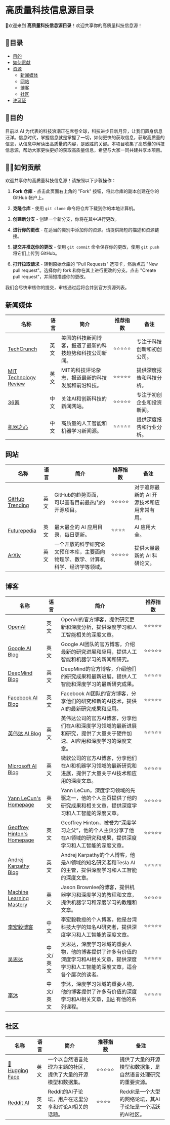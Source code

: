 # 高质量科技信息源目录

🎉欢迎来到 **高质量科技信息源目录**！欢迎共享你的高质量科技信息源！

## 📖目录

- [目的](#目的)
- [如何贡献](#如何贡献)
- [资源](#资源)
  - [新闻媒体](#新闻媒体)
  - [网站](#网站)
  - [博客](#博客)
  - [社区](#社区)
- [许可证](#许可证)

## 🎯目的

目前以 AI 为代表的科技浪潮正在席卷全球，科技进步日新月异，让我们置身信息汪洋。信息时代，掌握信息就是掌握了一切，如何更快的获取信息，获取高质量的信息，从信息中解读出高质量的内容，是致胜的关键。本项目收集了高质量的科技信息源，帮助大家更快更好的获取高质量信息，希望与大家一同共建共享本项目。

## 🙋‍♂️如何贡献

欢迎共享你的高质量科技信息源！请按照以下步骤操作：

1. **Fork 仓库** - 点击此页面右上角的 "Fork" 按钮，将此仓库的副本创建在你的 GitHub 帐户上。

2. **克隆仓库** - 使用 `git clone` 命令将仓库下载到你的本地计算机。

3. **创建新分支** - 创建一个新分支，你将在其中进行更改。

4. **进行你的更改** - 在适当的类别中添加你的资源。请提供简短的描述和资源链接。

5. **提交并推送你的更改** - 使用 `git commit` 命令保存你的更改，使用 `git push` 将它们上传到 GitHub。

6. **打开拉取请求** - 转到原始仓库的 "Pull Requests" 选项卡，然后点击 "New pull request"。选择你的 fork 和你在其上进行更改的分支。点击 "Create pull request"，并简短描述你的更改。

我们会尽快审核你的提交，审核通过后将合并到官方资源列表。

## 新闻媒体

| 名称 | 语言 | 简介 | 推荐指数 | 备注 |
| --- | --- | --- | --- | --- |
| [TechCrunch](https://techcrunch.com/) | 英文 | 美国的科技新闻博客，报道了最新的科技趋势和科技公司新闻。 | ⭐⭐⭐⭐⭐ | 专注于科技创新和初创公司。 |
| [MIT Technology Review](https://www.technologyreview.com/) | 英文 | MIT的科技评论杂志，报道最新的科技发展和前沿科技。 | ⭐⭐⭐⭐⭐ | 提供深度报告和科技分析。 |
| [36氪](https://36kr.com/) | 中文 | 关注AI和创新科技的新闻网站。 | ⭐⭐⭐⭐⭐ | 专注于初创企业和投资新闻。 |
| [机器之心](https://www.jiqizhixin.com/) |中文 | 高质量的人工智能和机器学习新闻源。 | ⭐⭐⭐⭐⭐ | 提供深度报告和行业分析。 |

## 网站
| 名称 | 语言 | 简介 | 推荐指数 | 备注 |
| --- | --- | --- | --- | --- |
| [GitHub Trending](https://github.com/trending) | 英文 | GitHub的趋势页面，可以查看目前最热门的开源项目。 | ⭐⭐⭐⭐⭐ | 对于追踪最新的 AI 开源技术和应用非常有用。 |
| [Futurepedia](https://www.futurepedia.io/) | 英文 | 最大最全的 AI 应用目录，每日更新。 | ⭐⭐⭐⭐ | AI 应用大全。 |
| [ArXiv](https://arxiv.org/) | 英文 | 一个开放的科学研究论文预印本库，主要面向物理学、数学、计算机科学、经济学等领域。 | ⭐⭐⭐⭐⭐ | 提供大量最新的 AI 科研论文。 |

## 博客

| 名称 | 语言 | 简介 | 推荐指数 |
| --- | --- | --- | --- |
| [OpenAI](https://openai.com/blog) | 英文 | OpenAI的官方博客，提供研究更新和深度分析，提供深度学习和人工智能相关的深度文章。 | ⭐⭐⭐⭐⭐ |
| [Google AI Blog](https://ai.googleblog.com/) | 英文 | Google AI团队的官方博客，介绍最新的研究进展和应用，提供人工智能和机器学习的新闻和研究。 | ⭐⭐⭐⭐⭐ |
| [DeepMind Blog](https://deepmind.com/blog) | 英文 | DeepMind的官方博客，介绍他们的研究成果和最新进展，提供人工智能和深度学习的最新研究成果。 | ⭐⭐⭐⭐⭐ |
| [Facebook AI Blog](https://ai.facebook.com/blog) | 英文 | Facebook AI团队的官方博客，分享他们的研究和新的AI技术，提供AI的最新研究成果和应用。 | ⭐⭐⭐⭐⭐ |
| [英伟达 AI Blog](https://blogs.nvidia.com/blog/category/deep-learning/) | 英文 | 英伟达公司的官方AI博客，分享他们在AI和深度学习领域的最新进展和研究，提供了大量关于硬件加速、AI应用和深度学习的深度文章。 | ⭐⭐⭐⭐⭐ |
| [Microsoft AI Blog](https://blogs.microsoft.com/) | 英文 | 微软公司的官方AI博客，分享他们在AI和机器学习领域的最新研究和进展，提供了大量关于AI技术和应用的深度文章。 | ⭐⭐⭐⭐⭐ |
| [Yann LeCun's Homepage](http://yann.lecun.com/) | 英文 | Yann LeCun，深度学习领域的先驱之一，他的个人主页提供了他的研究成果和相关文章，提供深度学习和人工智能的深度文章。 | ⭐⭐⭐⭐⭐ |
| [Geoffrey Hinton's Homepage](https://www.cs.toronto.edu/~hinton/) | 英文 | Geoffrey Hinton，被誉为“深度学习之父”，他的个人主页分享了他在AI领域的研究和成果，提供深度学习和人工智能的深度文章。| ⭐⭐⭐⭐⭐ |
| [Andrej Karpathy Blog](https://karpathy.github.io/) | 英文 | Andrej Karpathy的个人博客，他是AI领域的知名研究者和Tesla AI的主管，提供深度学习和人工智能的深度文章。 | ⭐⭐⭐⭐⭐ |
| [Machine Learning Mastery](https://machinelearningmastery.com/blog/) | 英文 | Jason Brownlee的博客，提供机器学习和深度学习的教程和文章，提供机器学习和深度学习的教程和文章。 | ⭐⭐⭐⭐⭐ |
| [李宏毅博客](https://www.youtube.com/channel/UC2ggjtuuWvxrHHHiaDH1dlQ) | 中文 | 李宏毅教授的个人博客，他是台湾科技大学的知名AI研究者，提供深度学习和人工智能的深度文章。 | ⭐⭐⭐⭐⭐ |
| [吴恩达](https://www.deeplearning.ai/blog/) | 中文/英文 | 吴恩达，深度学习领域的重要人物，他的博客提供了许多有价值的深度学习和AI相关文章，提供深度学习和人工智能的深度文章，适合各个层次的读者。 | ⭐⭐⭐⭐⭐ |
| [李沐](https://www.zhihu.com/people/mli65) | 中文/英文 | 李沐，深度学习领域的重要人物，他的博客提供了许多有价值的深度学习和AI相关文章，[B站](https://space.bilibili.com/1567748478) 有他的系列课程。 | ⭐⭐⭐⭐⭐ |


## 社区
| 名称 | 语言 | 简介 | 推荐指数 | 备注 |
| --- | --- | --- | --- | --- |
| [🤗 Hugging Face](https://huggingface.co/) | 英文 | 一个以自然语言处理为主题的社区，提供了大量的开源模型和数据集。 | ⭐⭐⭐⭐⭐ | 提供了大量的开源模型和数据集，是自然语言处理研究的重要资源。 |
| [Reddit AI](https://www.reddit.com/r/artificial/) | 英文 | Reddit的AI子论坛，用户在这里分享和讨论AI相关的话题。 | ⭐⭐⭐⭐ | Reddit是一个大型的网络论坛，其AI子论坛是一个活跃的AI社区。 |

